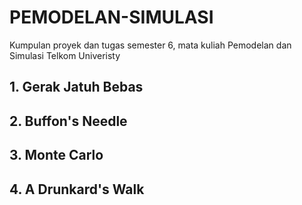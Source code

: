 # PEMODELAN-SIMULASI
Kumpulan proyek dan tugas semester 6, mata kuliah Pemodelan dan Simulasi Telkom Univeristy

## 1. Gerak Jatuh Bebas

## 2. Buffon's Needle

## 3. Monte Carlo

## 4. A Drunkard's Walk
